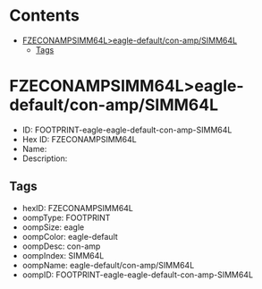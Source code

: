 



Contents
========

* [FZECONAMPSIMM64L>eagle-default/con-amp/SIMM64L](#fzeconampsimm64leagle-defaultcon-ampsimm64l)
	* [Tags](#tags)

# FZECONAMPSIMM64L>eagle-default/con-amp/SIMM64L

- ID: FOOTPRINT-eagle-eagle-default-con-amp-SIMM64L
- Hex ID: FZECONAMPSIMM64L
- Name: 
- Description: 

## Tags

- hexID: FZECONAMPSIMM64L
- oompType: FOOTPRINT
- oompSize: eagle
- oompColor: eagle-default
- oompDesc: con-amp
- oompIndex: SIMM64L
- oompName: eagle-default/con-amp/SIMM64L
- oompID: FOOTPRINT-eagle-eagle-default-con-amp-SIMM64L
